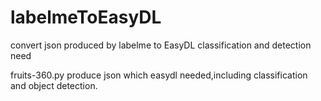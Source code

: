 # labelmeToEasyDL
convert json produced by labelme to EasyDL classification and detection need 

fruits-360.py produce json which easydl needed,including classification and object detection.
